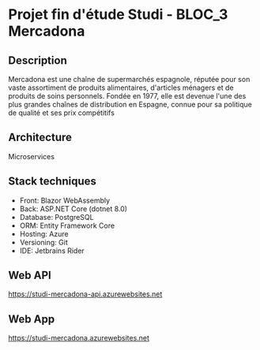 ﻿# Projet fin d'étude Studi - BLOC_3 Mercadona

## Description
Mercadona est une chaîne de supermarchés espagnole, réputée pour son vaste assortiment de produits alimentaires, d'articles ménagers et de produits de soins personnels. Fondée en 1977, elle est devenue l'une des plus grandes chaînes de distribution en Espagne, connue pour sa politique de qualité et ses prix compétitifs

## Architecture
Microservices

## Stack techniques
- Front: Blazor WebAssembly
- Back: ASP.NET Core (dotnet 8.0)
- Database: PostgreSQL
- ORM: Entity Framework Core
- Hosting: Azure
- Versioning: Git
- IDE: Jetbrains Rider

## Web API
https://studi-mercadona-api.azurewebsites.net

## Web App
https://studi-mercadona.azurewebsites.net
